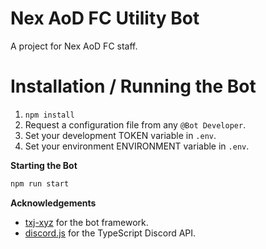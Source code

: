 # Nex AoD FC Utility Bot
A project for Nex AoD FC staff.

# Installation / Running the Bot

1. `npm install`
2. Request a configuration file from any `@Bot Developer`.
3. Set your development TOKEN variable in `.env`.
4. Set your environment ENVIRONMENT variable in `.env`.

**Starting the Bot**
```js
npm run start
```

**Acknowledgements**

- [txj-xyz](https://github.com/txj-xyz) for the bot framework.
- [discord.js](https://discord.js.org/#/) for the TypeScript Discord API.
